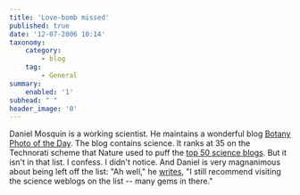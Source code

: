 ```yaml
---
title: 'Love-bomb missed'
published: true
date: '12-07-2006 10:14'
taxonomy:
    category:
        - blog
    tag:
        - General
summary:
    enabled: '1'
subhead: " "
header_image: '0'
---
```


Daniel Mosquin is a working scientist. He maintains a wonderful blog [Botany Photo of the Day](https://botanyphoto.botanicalgarden.ubc.ca/). The blog contains science. It ranks at 35 on the Technorati scheme that Nature used to puff the [top 50 science blogs](https://web.archive.org/web/20060711100323/https://www.nature.com/news/2006/060703/multimedia/50_science_blogs.html). But it isn't in that list. I confess. I didn't notice. And Daniel is very magnanimous about being left off the list: "Ah well," he [writes](https://botanyphoto.botanicalgarden.ubc.ca/2006/07/lilium_columbianum/), "I still recommend visiting the science weblogs on the list -- many gems in there."
